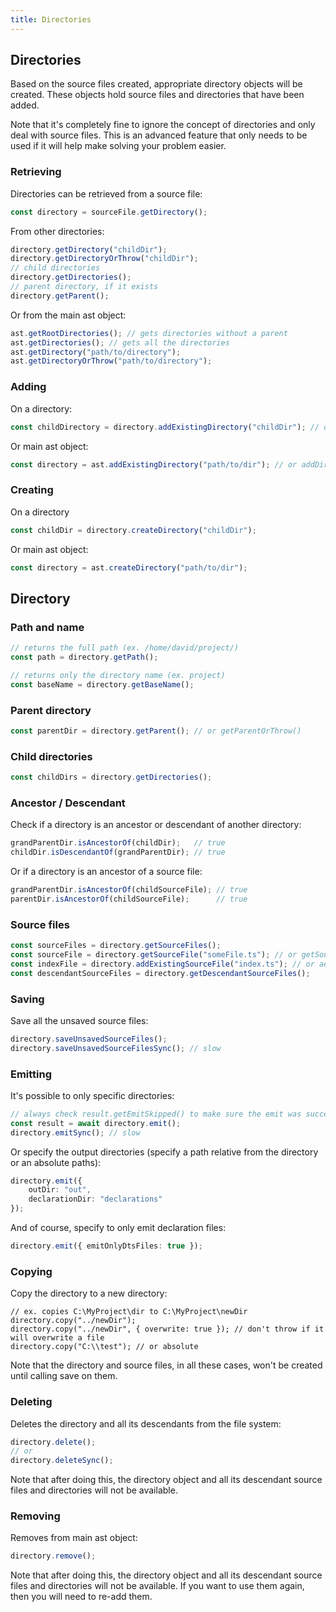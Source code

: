 ```yaml
---
title: Directories
---
```


## Directories

Based on the source files created, appropriate directory objects will be created. These objects hold source files and directories that have been added.

Note that it's completely fine to ignore the concept of directories and only deal with source files. This is an advanced feature that
only needs to be used if it will help make solving your problem easier.

### Retrieving

Directories can be retrieved from a source file:

```ts
const directory = sourceFile.getDirectory();
```

From other directories:

```ts
directory.getDirectory("childDir");
directory.getDirectoryOrThrow("childDir");
// child directories
directory.getDirectories();
// parent directory, if it exists
directory.getParent();
```

Or from the main ast object:

```ts
ast.getRootDirectories(); // gets directories without a parent
ast.getDirectories(); // gets all the directories
ast.getDirectory("path/to/directory");
ast.getDirectoryOrThrow("path/to/directory");
```

### Adding

On a directory:

```ts
const childDirectory = directory.addExistingDirectory("childDir"); // or addDirectoryIfExists
```

Or main ast object:

```ts
const directory = ast.addExistingDirectory("path/to/dir"); // or addDirectoryIfExists
```

### Creating

On a directory

```ts
const childDir = directory.createDirectory("childDir");
```

Or main ast object:

```ts
const directory = ast.createDirectory("path/to/dir");
```

## Directory

### Path and name

```ts
// returns the full path (ex. /home/david/project/)
const path = directory.getPath();

// returns only the directory name (ex. project)
const baseName = directory.getBaseName();
```

### Parent directory

```ts
const parentDir = directory.getParent(); // or getParentOrThrow()
```

### Child directories

```ts
const childDirs = directory.getDirectories();
```

### Ancestor / Descendant

Check if a directory is an ancestor or descendant of another directory:

```ts
grandParentDir.isAncestorOf(childDir);   // true
childDir.isDescendantOf(grandParentDir); // true
```

Or if a directory is an ancestor of a source file:

```ts
grandParentDir.isAncestorOf(childSourceFile); // true
parentDir.isAncestorOf(childSourceFile);      // true
```

### Source files

```ts
const sourceFiles = directory.getSourceFiles();
const sourceFile = directory.getSourceFile("someFile.ts"); // or getSourceFileOrThrow
const indexFile = directory.addExistingSourceFile("index.ts"); // or addSourceFileIfExists
const descendantSourceFiles = directory.getDescendantSourceFiles();
```

### Saving

Save all the unsaved source files:

```ts
directory.saveUnsavedSourceFiles();
directory.saveUnsavedSourceFilesSync(); // slow
```

### Emitting

It's possible to only specific directories:

```ts
// always check result.getEmitSkipped() to make sure the emit was successful
const result = await directory.emit();
directory.emitSync(); // slow
```

Or specify the output directories (specify a path relative from the directory or an absolute paths):

```ts
directory.emit({
    outDir: "out",
    declarationDir: "declarations"
});
```

And of course, specify to only emit declaration files:

```ts
directory.emit({ emitOnlyDtsFiles: true });
```

### Copying

Copy the directory to a new directory:

```
// ex. copies C:\MyProject\dir to C:\MyProject\newDir
directory.copy("../newDir");
directory.copy("../newDir", { overwrite: true }); // don't throw if it will overwrite a file
directory.copy("C:\\test"); // or absolute
```

Note that the directory and source files, in all these cases, won't be created until calling save on them.

### Deleting

Deletes the directory and all its descendants from the file system:

```ts
directory.delete();
// or
directory.deleteSync();
```

Note that after doing this, the directory object and all its descendant source files and directories will not be available.

### Removing

Removes from main ast object:

```ts
directory.remove();
```

Note that after doing this, the directory object and all its descendant source files and directories will not be available. If you want to use them again,
then you will need to re-add them.

